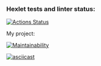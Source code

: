 ### Hexlet tests and linter status:
[![Actions Status](https://github.com/GrigoriyKruchinin/python-project-49/workflows/hexlet-check/badge.svg)](https://github.com/GrigoriyKruchinin/python-project-49/actions)

My project:

[![Maintainability](https://api.codeclimate.com/v1/badges/a52f66fd43a393dea0a7/maintainability)](https://codeclimate.com/github/GrigoriyKruchinin/python-project-49/maintainability)

[![asciicast](https://asciinema.org/a/GnUw7CJrrHioZR8RyE27sPYsw.svg)](https://asciinema.org/a/GnUw7CJrrHioZR8RyE27sPYsw)
